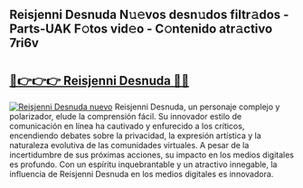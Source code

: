 ## Reisjenni Desnuda N𝚞𝚎vos desn𝚞dos filtr𝚊dos - Parts-UAK F𝚘tos vid𝚎o - C𝚘ntenido atr𝚊ctivo 7ri6v

# <h2><a href="http://mb2wzl2.tromn.icu/?c=Reisjenni+Desnuda">🔗👉👉👉 Reisjenni Desnuda 🔗🔗</a></h2>

[![Reisjenni Desnuda nuevo](https://i.imgur.com/pEAQMta.gif)](http://mb2wzl2.tromn.icu/?c=Reisjenni+Desnuda)
Reisjenni Desnuda, un personaje complejo y polarizador, elude la comprensión fácil. Su innovador estilo de comunicación en línea ha cautivado y enfurecido a los críticos, encendiendo debates sobre la privacidad, la expresión artística y la naturaleza evolutiva de las comunidades virtuales. A pesar de la incertidumbre de sus próximas acciones, su impacto en los medios digitales es profundo. Con un espíritu inquebrantable y un atractivo innegable, la influencia de Reisjenni Desnuda en los medios digitales es innovadora.
